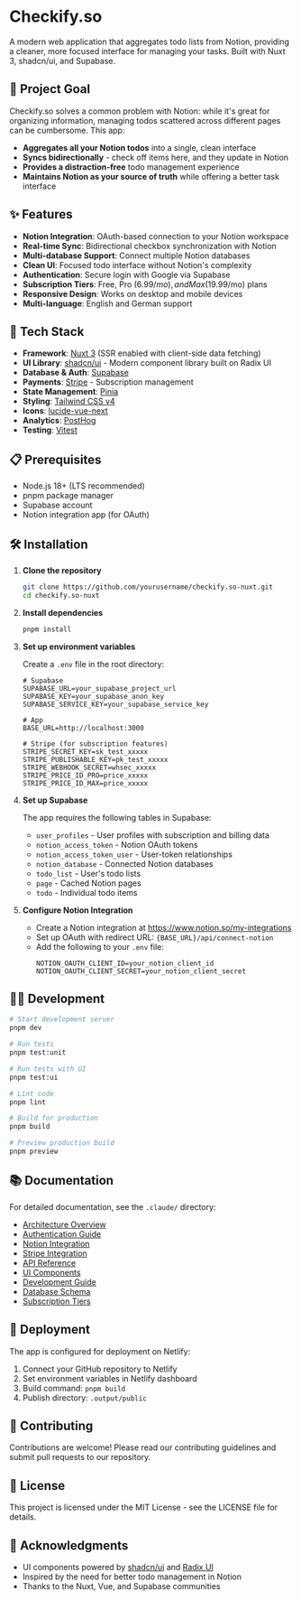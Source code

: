# Checkify.so

A modern web application that aggregates todo lists from Notion, providing a cleaner, more focused interface for managing your tasks. Built with Nuxt 3, shadcn/ui, and Supabase.

## 🎯 Project Goal

Checkify.so solves a common problem with Notion: while it's great for organizing information, managing todos scattered across different pages can be cumbersome. This app:

- **Aggregates all your Notion todos** into a single, clean interface
- **Syncs bidirectionally** - check off items here, and they update in Notion
- **Provides a distraction-free** todo management experience
- **Maintains Notion as your source of truth** while offering a better task interface

## ✨ Features

- **Notion Integration**: OAuth-based connection to your Notion workspace
- **Real-time Sync**: Bidirectional checkbox synchronization with Notion
- **Multi-database Support**: Connect multiple Notion databases
- **Clean UI**: Focused todo interface without Notion's complexity
- **Authentication**: Secure login with Google via Supabase
- **Subscription Tiers**: Free, Pro ($6.99/mo), and Max ($19.99/mo) plans
- **Responsive Design**: Works on desktop and mobile devices
- **Multi-language**: English and German support

## 🚀 Tech Stack

- **Framework**: [Nuxt 3](https://nuxt.com/) (SSR enabled with client-side data fetching)
- **UI Library**: [shadcn/ui](https://ui.shadcn.com/) - Modern component library built on Radix UI
- **Database & Auth**: [Supabase](https://supabase.com/)
- **Payments**: [Stripe](https://stripe.com/) - Subscription management
- **State Management**: [Pinia](https://pinia.vuejs.org/)
- **Styling**: [Tailwind CSS v4](https://tailwindcss.com/)
- **Icons**: [lucide-vue-next](https://lucide.dev/)
- **Analytics**: [PostHog](https://posthog.com/)
- **Testing**: [Vitest](https://vitest.dev/)

## 📋 Prerequisites

- Node.js 18+ (LTS recommended)
- pnpm package manager
- Supabase account
- Notion integration app (for OAuth)

## 🛠️ Installation

1. **Clone the repository**
   ```bash
   git clone https://github.com/yourusername/checkify.so-nuxt.git
   cd checkify.so-nuxt
   ```

2. **Install dependencies**
   ```bash
   pnpm install
   ```

3. **Set up environment variables**
   
   Create a `.env` file in the root directory:
   ```env
   # Supabase
   SUPABASE_URL=your_supabase_project_url
   SUPABASE_KEY=your_supabase_anon_key
   SUPABASE_SERVICE_KEY=your_supabase_service_key
   
   # App
   BASE_URL=http://localhost:3000
   
   # Stripe (for subscription features)
   STRIPE_SECRET_KEY=sk_test_xxxxx
   STRIPE_PUBLISHABLE_KEY=pk_test_xxxxx
   STRIPE_WEBHOOK_SECRET=whsec_xxxxx
   STRIPE_PRICE_ID_PRO=price_xxxxx
   STRIPE_PRICE_ID_MAX=price_xxxxx
   ```

4. **Set up Supabase**
   
   The app requires the following tables in Supabase:
   - `user_profiles` - User profiles with subscription and billing data
   - `notion_access_token` - Notion OAuth tokens
   - `notion_access_token_user` - User-token relationships
   - `notion_database` - Connected Notion databases
   - `todo_list` - User's todo lists
   - `page` - Cached Notion pages
   - `todo` - Individual todo items

5. **Configure Notion Integration**
   
   - Create a Notion integration at https://www.notion.so/my-integrations
   - Set up OAuth with redirect URL: `{BASE_URL}/api/connect-notion`
   - Add the following to your `.env` file:
     ```env
     NOTION_OAUTH_CLIENT_ID=your_notion_client_id
     NOTION_OAUTH_CLIENT_SECRET=your_notion_client_secret
     ```

## 🏃‍♂️ Development

```bash
# Start development server
pnpm dev

# Run tests
pnpm test:unit

# Run tests with UI
pnpm test:ui

# Lint code
pnpm lint

# Build for production
pnpm build

# Preview production build
pnpm preview
```

## 📚 Documentation

For detailed documentation, see the `.claude/` directory:

- [Architecture Overview](.claude/technical/architecture.md)
- [Authentication Guide](.claude/getting-started/authentication.md)
- [Notion Integration](.claude/features/notion-integration.md)
- [Stripe Integration](.claude/features/stripe-integration.md)
- [API Reference](.claude/technical/api-reference.md)
- [UI Components](.claude/technical/ui-components.md)
- [Development Guide](.claude/getting-started/development.md)
- [Database Schema](.claude/technical/database-schema.md)
- [Subscription Tiers](.claude/features/subscription-tiers.md)

## 🚢 Deployment

The app is configured for deployment on Netlify:

1. Connect your GitHub repository to Netlify
2. Set environment variables in Netlify dashboard
3. Build command: `pnpm build`
4. Publish directory: `.output/public`

## 🤝 Contributing

Contributions are welcome! Please read our contributing guidelines and submit pull requests to our repository.

## 📄 License

This project is licensed under the MIT License - see the LICENSE file for details.

## 🙏 Acknowledgments

- UI components powered by [shadcn/ui](https://ui.shadcn.com/) and [Radix UI](https://www.radix-ui.com/)
- Inspired by the need for better todo management in Notion
- Thanks to the Nuxt, Vue, and Supabase communities